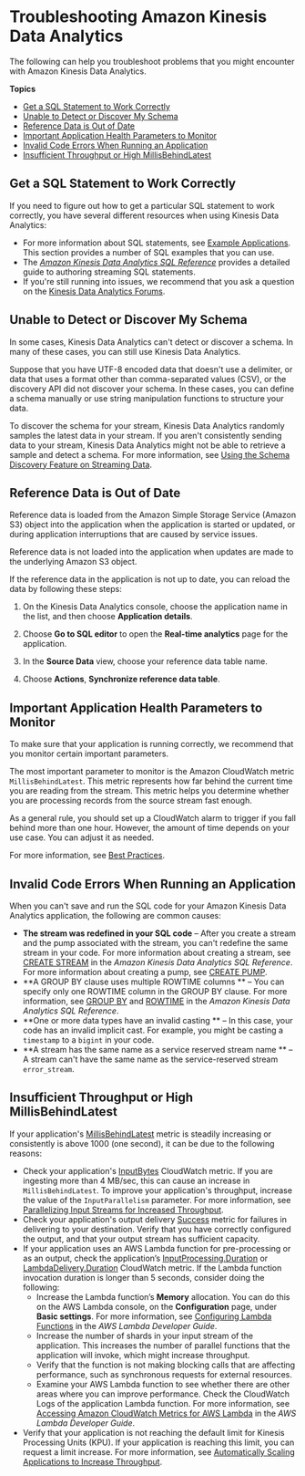 # Troubleshooting Amazon Kinesis Data Analytics<a name="troubleshooting"></a>

The following can help you troubleshoot problems that you might encounter with Amazon Kinesis Data Analytics\. 

**Topics**
+ [Get a SQL Statement to Work Correctly](#sql-statement)
+ [Unable to Detect or Discover My Schema](#detect-schema)
+ [Reference Data is Out of Date](#reference-reload)
+ [Important Application Health Parameters to Monitor](#parameters)
+ [Invalid Code Errors When Running an Application](#invalid-code)
+ [Insufficient Throughput or High MillisBehindLatest](#insufficient-throughput)

## Get a SQL Statement to Work Correctly<a name="sql-statement"></a>

If you need to figure out how to get a particular SQL statement to work correctly, you have several different resources when using Kinesis Data Analytics:
+ For more information about SQL statements, see [Example Applications](examples.md)\. This section provides a number of SQL examples that you can use\. 
+ The *[Amazon Kinesis Data Analytics SQL Reference](http://docs.aws.amazon.com/kinesisanalytics/latest/sqlref/sqlrf_Preface.html)* provides a detailed guide to authoring streaming SQL statements\. 
+ If you're still running into issues, we recommend that you ask a question on the [Kinesis Data Analytics Forums](https://forums.aws.amazon.com/ann.jspa?annID=4153)\. 

## Unable to Detect or Discover My Schema<a name="detect-schema"></a>

In some cases, Kinesis Data Analytics can't detect or discover a schema\. In many of these cases, you can still use Kinesis Data Analytics\.

Suppose that you have UTF\-8 encoded data that doesn't use a delimiter, or data that uses a format other than comma\-separated values \(CSV\), or the discovery API did not discover your schema\. In these cases, you can define a schema manually or use string manipulation functions to structure your data\. 

To discover the schema for your stream, Kinesis Data Analytics randomly samples the latest data in your stream\. If you aren't consistently sending data to your stream, Kinesis Data Analytics might not be able to retrieve a sample and detect a schema\. For more information, see [Using the Schema Discovery Feature on Streaming Data](sch-dis.md)\.

## Reference Data is Out of Date<a name="reference-reload"></a>

Reference data is loaded from the Amazon Simple Storage Service \(Amazon S3\) object into the application when the application is started or updated, or during application interruptions that are caused by service issues\.

Reference data is not loaded into the application when updates are made to the underlying Amazon S3 object\.

If the reference data in the application is not up to date, you can reload the data by following these steps:

1. On the Kinesis Data Analytics console, choose the application name in the list, and then choose **Application details**\. 

1. Choose **Go to SQL editor** to open the **Real\-time analytics** page for the application\.

1. In the **Source Data** view, choose your reference data table name\.

1. Choose **Actions**, **Synchronize reference data table**\.

## Important Application Health Parameters to Monitor<a name="parameters"></a>

To make sure that your application is running correctly, we recommend that you monitor certain important parameters\.

The most important parameter to monitor is the Amazon CloudWatch metric `MillisBehindLatest`\. This metric represents how far behind the current time you are reading from the stream\. This metric helps you determine whether you are processing records from the source stream fast enough\. 

As a general rule, you should set up a CloudWatch alarm to trigger if you fall behind more than one hour\. However, the amount of time depends on your use case\. You can adjust it as needed\. 

For more information, see [Best Practices](best-practices.md)\.

## Invalid Code Errors When Running an Application<a name="invalid-code"></a>

When you can't save and run the SQL code for your Amazon Kinesis Data Analytics application, the following are common causes:
+ **The stream was redefined in your SQL code** – After you create a stream and the pump associated with the stream, you can't redefine the same stream in your code\. For more information about creating a stream, see [CREATE STREAM](http://docs.aws.amazon.com/kinesisanalytics/latest/sqlref/sql-reference-create-stream.html) in the *Amazon Kinesis Data Analytics SQL Reference*\. For more information about creating a pump, see [CREATE PUMP](http://docs.aws.amazon.com/kinesisanalytics/latest/sqlref/sql-reference-create-pump.html)\.
+ **A GROUP BY clause uses multiple ROWTIME columns ** – You can specify only one ROWTIME column in the GROUP BY clause\. For more information, see [GROUP BY](http://docs.aws.amazon.com/kinesisanalytics/latest/sqlref/sql-reference-group-by-clause.html) and [ROWTIME](http://docs.aws.amazon.com/kinesisanalytics/latest/sqlref/sql-reference-rowtime.html) in the *Amazon Kinesis Data Analytics SQL Reference*\. 
+ **One or more data types have an invalid casting ** – In this case, your code has an invalid implicit cast\. For example, you might be casting a `timestamp` to a `bigint` in your code\.
+ **A stream has the same name as a service reserved stream name ** – A stream can't have the same name as the service\-reserved stream `error_stream`\. 

## Insufficient Throughput or High MillisBehindLatest<a name="insufficient-throughput"></a>

If your application's [MillisBehindLatest](http://docs.aws.amazon.com/AmazonCloudWatch/latest/monitoring/aka-metricscollected.html) metric is steadily increasing or consistently is above 1000 \(one second\), it can be due to the following reasons:
+ Check your application's [InputBytes](http://docs.aws.amazon.com/AmazonCloudWatch/latest/monitoring/aka-metricscollected.html) CloudWatch metric\. If you are ingesting more than 4 MB/sec, this can cause an increase in `MillisBehindLatest`\. To improve your application's throughput, increase the value of the `InputParallelism` parameter\. For more information, see [Parallelizing Input Streams for Increased Throughput](input-parallelism.md)\. 
+ Check your application's output delivery [Success](http://docs.aws.amazon.com/AmazonCloudWatch/latest/monitoring/aka-metricscollected.html) metric for failures in delivering to your destination\. Verify that you have correctly configured the output, and that your output stream has sufficient capacity\. 
+ If your application uses an AWS Lambda function for pre\-processing or as an output, check the application’s [InputProcessing\.Duration](http://docs.aws.amazon.com/AmazonCloudWatch/latest/monitoring/aka-metricscollected.html) or [LambdaDelivery\.Duration](http://docs.aws.amazon.com/AmazonCloudWatch/latest/monitoring/aka-metricscollected.html) CloudWatch metric\. If the Lambda function invocation duration is longer than 5 seconds, consider doing the following:
  + Increase the Lambda function’s **Memory** allocation\. You can do this on the AWS Lambda console, on the **Configuration** page, under **Basic settings**\. For more information, see [Configuring Lambda Functions](http://docs.aws.amazon.com/lambda/latest/dg/resource-model.html) in the *AWS Lambda Developer Guide*\.
  + Increase the number of shards in your input stream of the application\. This increases the number of parallel functions that the application will invoke, which might increase throughput\.
  + Verify that the function is not making blocking calls that are affecting performance, such as synchronous requests for external resources\. 
  + Examine your AWS Lambda function to see whether there are other areas where you can improve performance\. Check the CloudWatch Logs of the application Lambda function\. For more information, see [Accessing Amazon CloudWatch Metrics for AWS Lambda](http://docs.aws.amazon.com/lambda/latest/dg/monitoring-functions-access-metrics.html) in the *AWS Lambda Developer Guide*\.
+ Verify that your application is not reaching the default limit for Kinesis Processing Units \(KPU\)\. If your application is reaching this limit, you can request a limit increase\. For more information, see [Automatically Scaling Applications to Increase Throughput](how-it-works-autoscaling.md)\.